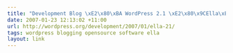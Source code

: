```yaml
---
title: "Development Blog \xE2\x80\xBA WordPress 2.1 \xE2\x80\x9CElla\xE2\x80\x9D"
date: 2007-01-23 12:13:02 +11:00
url: http://wordpress.org/development/2007/01/ella-21/
tags: wordpress blogging opensource software ella
layout: link
---
```

